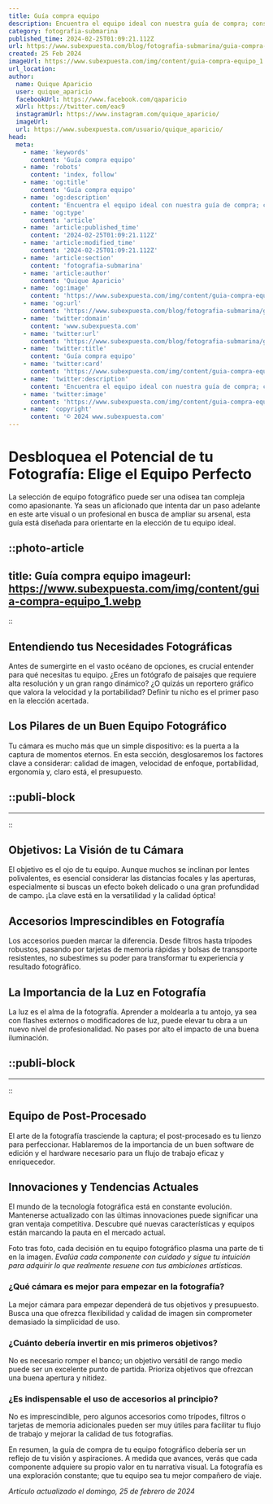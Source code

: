 ```yaml
---
title: Guía compra equipo
description: Encuentra el equipo ideal con nuestra guía de compra; consejos expertos y comparativas para tomar la mejor decisión. ¡Invierte inteligente!
category: fotografia-submarina
published_time: 2024-02-25T01:09:21.112Z
url: https://www.subexpuesta.com/blog/fotografia-submarina/guia-compra-equipo
created: 25 Feb 2024
imageUrl: https://www.subexpuesta.com/img/content/guia-compra-equipo_1.webp
url_location:
author:
  name: Quique Aparicio
  user: quique_aparicio
  facebookUrl: https://www.facebook.com/qaparicio
  xUrl: https://twitter.com/eac9
  instagramUrl: https://www.instagram.com/quique_aparicio/
  imageUrl: 
  url: https://www.subexpuesta.com/usuario/quique_aparicio/
head:
  meta:
    - name: 'keywords'
      content: 'Guía compra equipo'
    - name: 'robots'
      content: 'index, follow'
    - name: 'og:title'
      content: 'Guía compra equipo'
    - name: 'og:description'
      content: 'Encuentra el equipo ideal con nuestra guía de compra; consejos expertos y comparativas para tomar la mejor decisión. ¡Invierte inteligente!'
    - name: 'og:type'
      content: 'article'
    - name: 'article:published_time'
      content: '2024-02-25T01:09:21.112Z'
    - name: 'article:modified_time'
      content: '2024-02-25T01:09:21.112Z'
    - name: 'article:section'
      content: 'fotografia-submarina'
    - name: 'article:author'
      content: 'Quique Aparicio'
    - name: 'og:image'
      content: 'https://www.subexpuesta.com/img/content/guia-compra-equipo_1.webp'
    - name: 'og:url'
      content: 'https://www.subexpuesta.com/blog/fotografia-submarina/guia-compra-equipo'
    - name: 'twitter:domain'
      content: 'www.subexpuesta.com'
    - name: 'twitter:url'
      content: 'https://www.subexpuesta.com/blog/fotografia-submarina/guia-compra-equipo'
    - name: 'twitter:title'
      content: 'Guía compra equipo'
    - name: 'twitter:card'
      content: 'https://www.subexpuesta.com/img/content/guia-compra-equipo_1.webp'
    - name: 'twitter:description'
      content: 'Encuentra el equipo ideal con nuestra guía de compra; consejos expertos y comparativas para tomar la mejor decisión. ¡Invierte inteligente!'
    - name: 'twitter:image'
      content: 'https://www.subexpuesta.com/img/content/guia-compra-equipo_1.webp'
    - name: 'copyright'
      content: '© 2024 www.subexpuesta.com'
---
```

# Desbloquea el Potencial de tu Fotografía: Elige el Equipo Perfecto

La selección de equipo fotográfico puede ser una odisea tan compleja como apasionante. Ya seas un aficionado que intenta dar un paso adelante en este arte visual o un profesional en busca de ampliar su arsenal, esta guía está diseñada para orientarte en la elección de tu equipo ideal.


::photo-article
---
title: Guía compra equipo
imageurl: https://www.subexpuesta.com/img/content/guia-compra-equipo_1.webp
---
::


## Entendiendo tus Necesidades Fotográficas

Antes de sumergirte en el vasto océano de opciones, es crucial entender para qué necesitas tu equipo. ¿Eres un fotógrafo de paisajes que requiere alta resolución y un gran rango dinámico? ¿O quizás un reportero gráfico que valora la velocidad y la portabilidad? Definir tu nicho es el primer paso en la elección acertada.

## Los Pilares de un Buen Equipo Fotográfico

Tu cámara es mucho más que un simple dispositivo: es la puerta a la captura de momentos eternos. En esta sección, desglosaremos los factores clave a considerar: calidad de imagen, velocidad de enfoque, portabilidad, ergonomía y, claro está, el presupuesto.


  ::publi-block
  ---
  ---
  ::
  
  
## Objetivos: La Visión de tu Cámara

El objetivo es el ojo de tu equipo. Aunque muchos se inclinan por lentes polivalentes, es esencial considerar las distancias focales y las aperturas, especialmente si buscas un efecto bokeh delicado o una gran profundidad de campo. ¡La clave está en la versatilidad y la calidad óptica!

## Accesorios Imprescindibles en Fotografía

Los accesorios pueden marcar la diferencia. Desde filtros hasta trípodes robustos, pasando por tarjetas de memoria rápidas y bolsas de transporte resistentes, no subestimes su poder para transformar tu experiencia y resultado fotográfico.

## La Importancia de la Luz en Fotografía

La luz es el alma de la fotografía. Aprender a moldearla a tu antojo, ya sea con flashes externos o modificadores de luz, puede elevar tu obra a un nuevo nivel de profesionalidad. No pases por alto el impacto de una buena iluminación.


  ::publi-block
  ---
  ---
  ::
  
  
## Equipo de Post-Procesado

El arte de la fotografía trasciende la captura; el post-procesado es tu lienzo para perfeccionar. Hablaremos de la importancia de un buen software de edición y el hardware necesario para un flujo de trabajo eficaz y enriquecedor.

## Innovaciones y Tendencias Actuales

El mundo de la tecnología fotográfica está en constante evolución. Mantenerse actualizado con las últimas innovaciones puede significar una gran ventaja competitiva. Descubre qué nuevas características y equipos están marcando la pauta en el mercado actual.

Foto tras foto, cada decisión en tu equipo fotográfico plasma una parte de ti en la imagen. *Evalúa cada componente con cuidado y sigue tu intuición para adquirir lo que realmente resuene con tus ambiciones artísticas*.

### ¿Qué cámara es mejor para empezar en la fotografía?
La mejor cámara para empezar dependerá de tus objetivos y presupuesto. Busca una que ofrezca flexibilidad y calidad de imagen sin comprometer demasiado la simplicidad de uso.

### ¿Cuánto debería invertir en mis primeros objetivos?
No es necesario romper el banco; un objetivo versátil de rango medio puede ser un excelente punto de partida. Prioriza objetivos que ofrezcan una buena apertura y nitidez.

### ¿Es indispensable el uso de accesorios al principio?
No es imprescindible, pero algunos accesorios como trípodes, filtros o tarjetas de memoria adicionales pueden ser muy útiles para facilitar tu flujo de trabajo y mejorar la calidad de tus fotografías.

En resumen, la guía de compra de tu equipo fotográfico debería ser un reflejo de tu visión y aspiraciones. A medida que avances, verás que cada componente adquiere su propio valor en tu narrativa visual. La fotografía es una exploración constante; que tu equipo sea tu mejor compañero de viaje.

_Artículo actualizado el domingo, 25 de febrero de 2024_